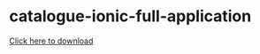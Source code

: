 # catalogue-ionic-full-application

<a href="https://www.dropbox.com/s/1yngbk2rm8nl30x/codecanyon-14293513-catalogue-ionic-full-application.zip?dl=0">Click here to download</a>
